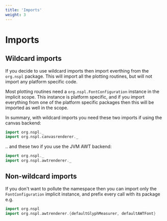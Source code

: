 ```yaml
---
title: 'Imports'
weight: 3
---
```


# Imports

## Wildcard imports

If you decide to use wildcard imports then import everthing from the `org.nspl` package. 
This will import all the plotting routines, but will not import any platform specific code.

Most plotting routines need a `org.nspl.FontConfiguration` instance in the implicit scope. 
This instance is platform specific, and if you import everything from one of the platform specific packages then this will be imported as well in the scope.

In summary, with wildcard imports you need these two imports if using the canvas backend:
```scala
import org.nspl._
import org.nspl.canvasrenderer._
```

.. and these two if you use the JVM AWT backend:
```scala
import org.nspl._ 
import org.nspl.awtrenderer._ 
```

## Non-wildcard imports

If you don't want to pollute the namespace then you can import only the `FontConfiguration` implicit instance, and prefix every call with its package e.g.

```scala
import org.nspl
import org.nspl.awtrenderer.{defaultGlyphMeasurer, defaultAWTFont}
```